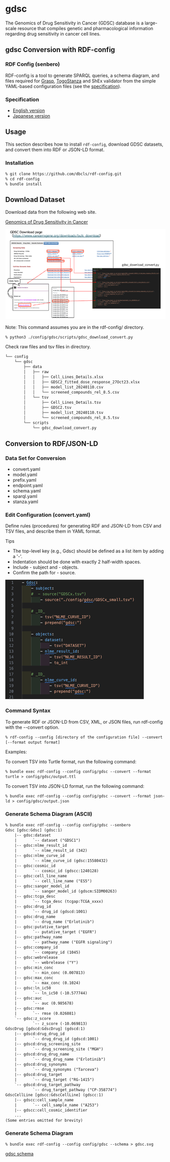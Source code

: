 # gdsc

The Genomics of Drug Sensitivity in Cancer (GDSC) database is a large-scale resource that compiles genetic and pharmacological information regarding drug sensitivity in cancer cell lines.

## gdsc Conversion with RDF-config

### RDF Config (senbero)

RDF-config is a tool to generate SPARQL queries, a schema diagram, and files required for [Grasp](https://github.com/dbcls/grasp), [TogoStanza](http://togostanza.org/) and ShEx validator from the simple YAML-based configuration files (see the [specification](./doc/spec.md)).

### Specification

* [English version](./doc/spec.md)
* [Japanese version](./doc/spec_ja.md)

## Usage

This section describes how to install `rdf-config`, download GDSC datasets, and convert them into RDF or JSON-LD format.

### Installation

```
% git clone https://github.com/dbcls/rdf-config.git
% cd rdf-config
% bundle install
```

## Download Dataset

Download data from the following web site.

[Genomics of Drug Sensitivity in Cancer](https://www.cancerrxgene.org/downloads/bulk_download)

![gdsc_DL.png](./doc/figure/gdsc_DL.png)

Note: This command assumes you are in the rdf-config/ directory.

```
% python3 ./config/gdsc/scripts/gdsc_download_convert.py

```

Check raw files and tsv files in directory.

```
└── config
    └── gdsc
        ├── data
        │   ├── raw
        │   │   ├── Cell_Lines_Details.xlsx
        │   │   ├── GDSC2_fitted_dose_response_27Oct23.xlsx
        │   │   ├── model_list_20240110.csv
        │   │   └── screened_compounds_rel_8.5.csv
        │   └── tsv
        │       ├── Cell_Lines_Details.tsv
        │       ├── GDSC2.tsv
        │       ├── model_list_20240110.tsv
        │       └── screened_compounds_rel_8.5.tsv
        └── scripts
            └── gdsc_download_convert.py
```

## Conversion to RDF/JSON-LD

### Data Set for Conversion

- convert.yaml
- model.yaml
- prefix.yaml
- endpoint.yaml
- schema.yaml
- sparql.yaml
- stanza.yaml

### Edit Configuration (convert.yaml)

Define rules (procedures) for generating RDF and JSON-LD from CSV and TSV files, and describe them in YAML format.

Tips
- The top-level key (e.g., Gdsc) should be defined as a list item by adding a '-'.
- Indentation should be done with exactly 2 half-width spaces.
- Include - subject and - objects.
- Confirm the path for - source. 

![convert.yaml](./doc/figure/convert.yaml.png)

### Command Syntax

To generate RDF or JSON-LD from CSV, XML, or JSON files, run rdf-config with the --convert option.

```
% rdf-config --config [directory of the configuration file] --convert [--format output format]
```

Examples:

To convert TSV into Turtle format, run the following command:
```
% bundle exec rdf-config --config config/gdsc --convert --format turtle > config/gdsc/output.ttl
```

To convert TSV into JSON-LD format, run the following command:

```
% bundle exec rdf-config --config config/gdsc --convert --format json-ld > config/gdsc/output.json
```

### Generate Schema Diagram (ASCII)

```
% bundle exec rdf-config --config config/gdsc --senbero
Gdsc [gdsc:Gdsc] (gdsc:1)
    |-- gdsc:dataset
    |       `-- dataset ("GDSC1")
    |-- gdsc:nlme_result_id
    |       `-- nlme_result_id (342)
    |-- gdsc:nlme_curve_id
    |       `-- nlme_curve_id (gdsc:15580432)
    |-- gdsc:cosmic_id
    |       `-- cosmic_id (gdscc:1240128)
    |-- gdsc:cell_line_name
    |       `-- cell_line_name ("ES5")
    |-- gdsc:sanger_model_id
    |       `-- sanger_model_id (gdscm:SIDM00263)
    |-- gdsc:tcga_desc
    |       `-- tcga_desc (tcgap:TCGA_xxxx)
    |-- gdsc:drug_id
    |       `-- drug_id (gdscd:1001)
    |-- gdsc:drug_name
    |       `-- drug_name ("Erlotinib")
    |-- gdsc:putative_target
    |       `-- putative_target ("EGFR")
    |-- gdsc:pathway_name
    |       `-- pathway_name ("EGFR signaling")
    |-- gdsc:company_id
    |       `-- company_id (1045)
    |-- gdsc:webrelease
    |       `-- webrelease ("Y")
    |-- gdsc:min_conc
    |       `-- min_conc (0.007813)
    |-- gdsc:max_conc
    |       `-- max_conc (0.1024)
    |-- gdsc:ln_ic50
    |       `-- ln_ic50 (-10.577744)
    |-- gdsc:auc
    |       `-- auc (0.985678)
    |-- gdsc:rmse
    |       `-- rmse (0.026081)
    `-- gdsc:z_score
            `-- z_score (-10.069813)
GdscDrug [gdscd:GdscDrug] (gdscd:1)
    |-- gdscd:drug_drug_id
    |       `-- drug_drug_id (gdscd:1001)
    |-- gdscd:drug_screening_site
    |       `-- drug_screening_site ("MGH")
    |-- gdscd:drug_drug_name
    |       `-- drug_drug_name ("Erlotinib")
    |-- gdscd:drug_synonyms
    |       `-- drug_synonyms ("Tarceva")
    |-- gdscd:drug_target
    |       `-- drug_target ("RG-1415")
    `-- gdscd:drug_target_pathway
            `-- drug_target_pathway ("CP-358774")
GdscCellLine [gdscc:GdscCellLine] (gdscc:1)
    |-- gdscc:cell_sample_name
    |       `-- cell_sample_name ("A253")
    |-- gdscc:cell_cosmic_identifier
    ...
(Some entries omitted for brevity)

```

### Generate Schema Diagram

```
% bundle exec rdf-config --config config/gdsc --schema > gdsc.svg
```
[gdsc schema](./doc/figure/gdsc.svg)
